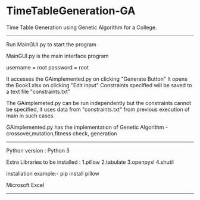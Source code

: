 # TimeTableGeneration-GA
Time Table Generation using Genetic Algorithm for a College.

*********************************************************************************************************

Run MainGUI.py to start the program

MainGUI.py is the main interface program

username = root
password = root

It accesses the GAimplemented.py on clicking "Generate Button"
It opens the Book1.xlsx on clicking "Edit input"
Constraints specified will be saved to a text file "constraints.txt"

The GAimplemeted.py can be run independently but the constraints cannot be specified, it uses data from "constraints.txt" from previous 
execution of main in such cases.

GAimplemented.py has the implementation of Genetic Algorithm - crossover,mutation,fitness check, generation

************************************************************************************************************

Python version : Python 3

Extra Libraries to be installed : 
  1.pillow
  2.tabulate
  3.openpyxl
  4.shutil
  
  installation example:- pip install pillow
  
Microsoft Excel

*************************************************************************************************************

